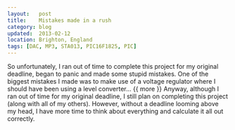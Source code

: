 ```yaml
---
layout:   post
title:    Mistakes made in a rush
category: blog
updated:  2013-02-12
location: Brighton, England
tags: [DAC, MP3, STA013, PIC16F1825, PIC]
---
```


So unfortunately, I ran out of time to complete this project for my original deadline, began to panic and made some stupid mistakes. One of the biggest mistakes I made was to make use of a voltage regulator where I should have been using a level converter...
{{ more }}
Anyway, although I ran out of time for my original deadline, I still plan on completing this project (along with all of my others). However, without a deadline looming above my head, I have more time to think about everything and calculate it all out correctly.